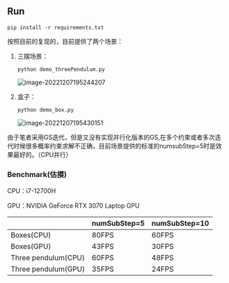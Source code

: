 
## Run 

```
pip install -r requirements.txt
```

按照目前的复现的，目前提供了两个场景：

1. 三摆场景：

   ```
   python demo_threePendulum.py
   ```

   ![image-20221207195244207](https://img2023.cnblogs.com/blog/1656870/202212/1656870-20221207195244537-1257811328.png)

2. 盒子：

   ```
   python demo_box.py
   ```

   ![image-20221207195430151](https://img2023.cnblogs.com/blog/1656870/202212/1656870-20221207195430462-1631538396.png)

由于笔者采用GS迭代，但是又没有实现并行化版本的GS,在多个约束或者多次迭代时候很多概率约束求解不正确，目前场景提供的标准的numsubStep=5时是效果最好的。（CPU并行）

### Benchmark(估摸)

CPU：i7-12700H

GPU：NVIDIA GeForce RTX 3070 Laptop GPU

|                     | numSubStep=5 | numSubStep=10 |
| ------------------- | ------------ | ------------- |
| Boxes(CPU)          | 80FPS        | 60FPS         |
| Boxes(GPU)          | 43FPS        | 30FPS         |
| Three pendulum(CPU) | 60FPS        | 48FPS         |
| Three pendulum(GPU) | 35FPS        | 24FPS         |

